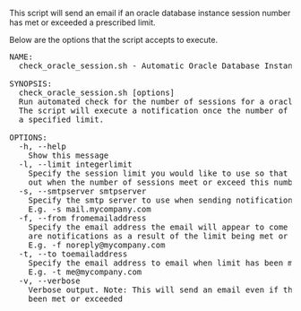 This script will send an email if an oracle database instance session number has met or exceeded a prescribed limit.

Below are the options that the script accepts to execute.

<pre>
NAME:
  check_oracle_session.sh - Automatic Oracle Database Instance Session Checker v1.0

SYNOPSIS:
  check_oracle_session.sh [options]
  Run automated check for the number of sessions for a oracle database instance.
  The script will execute a notification once the number of sessions exceeds
  a specified limit.

OPTIONS:
  -h, --help
    Show this message
  -l, --limit integerlimit
    Specify the session limit you would like to use so that notifications go
    out when the number of sessions meet or exceed this number. E.g. -l 100
  -s, --smtpserver smtpserver
    Specify the smtp server to use when sending notifications
    E.g. -s mail.mycompany.com
  -f, --from fromemailaddress
    Specify the email address the email will appear to come from when there
    are notifications as a result of the limit being met or exceeded
    E.g. -f noreply@mycompany.com
  -t, --to toemailaddress
    Specify the email address to email when limit has been met or exeeded
    E.g. -t me@mycompany.com
  -v, --verbose
    Verbose output. Note: This will send an email even if the limit has not
    been met or exceeded
</pre>